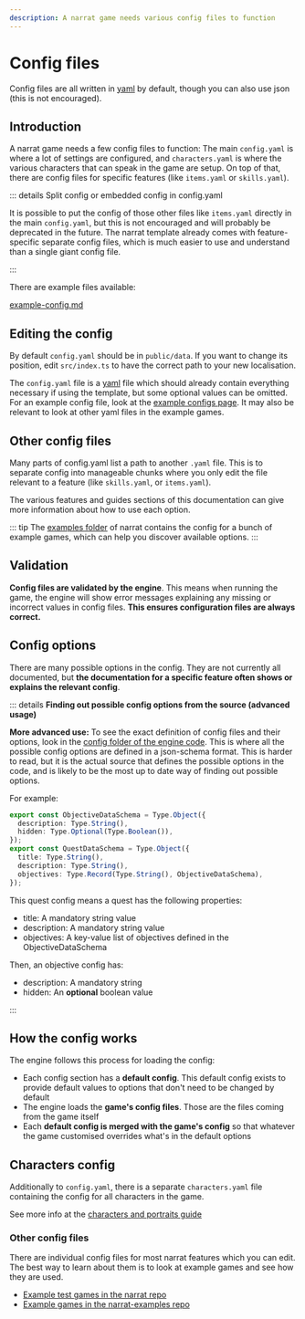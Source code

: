 ```yaml
---
description: A narrat game needs various config files to function
---
```


# Config files

Config files are all written in [yaml](https://fileinfo.com/extension/yaml) by default, though you can also use json (this is not encouraged).

## Introduction

A narrat game needs a few config files to function: The main `config.yaml` is where a lot of settings are configured, and `characters.yaml` is where the various characters that can speak in the game are setup. On top of that, there are config files for specific features (like `items.yaml` or `skills.yaml`).

::: details Split config or embedded config in config.yaml

It is possible to put the config of those other files like `items.yaml` directly in the main `config.yaml`, but this is not encouraged and will probably be deprecated in the future. The narrat template already comes with feature-specific separate config files, which is much easier to use and understand than a single giant config file.

:::

There are example files available:

[example-config.md](../examples/example-config.md)

## Editing the config

By default `config.yaml` should be in `public/data`. If you want to change its position, edit `src/index.ts` to have the correct path to your new localisation.

The `config.yaml` file is a [yaml](https://fileinfo.com/extension/yaml) file which should already contain everything necessary if using the template, but some optional values can be omitted. For an example config file, look at the [example configs page](../examples/example-config.md). It may also be relevant to look at other yaml files in the example games.

## Other config files

Many parts of config.yaml list a path to another `.yaml` file. This is to separate config into manageable chunks where you only edit the file relevant to a feature (like `skills.yaml`, or `items.yaml`).

The various features and guides sections of this documentation can give more information about how to use each option.

::: tip
The [examples folder](https://github.com/liana-p/narrat-engine/tree/main/packages/narrat/examples/games) of narrat contains the config for a bunch of example games, which can help you discover available options.
:::

## Validation

**Config files are validated by the engine**. This means when running the game, the engine will show error messages explaining any missing or incorrect values in config files. **This ensures configuration files are always correct.**

## Config options

There are many possible options in the config. They are not currently all documented, but **the documentation for a specific feature often shows or explains the relevant config**.

::: details <strong>Finding out possible config options from the source (advanced usage)</strong>

**More advanced use:** To see the exact definition of config files and their options, look in the [config folder of the engine code](https://github.com/liana-p/narrat-engine/tree/main/packages/narrat/src/config). This is where all the possible config options are defined in a json-schema format. This is harder to read, but it is the actual source that defines the possible options in the code, and is likely to be the most up to date way of finding out possible options.

For example:

```ts
export const ObjectiveDataSchema = Type.Object({
  description: Type.String(),
  hidden: Type.Optional(Type.Boolean()),
});
export const QuestDataSchema = Type.Object({
  title: Type.String(),
  description: Type.String(),
  objectives: Type.Record(Type.String(), ObjectiveDataSchema),
});
```

This quest config means a quest has the following properties:

- title: A mandatory string value
- description: A mandatory string value
- objectives: A key-value list of objectives defined in the ObjectiveDataSchema

Then, an objective config has:

- description: A mandatory string
- hidden: An **optional** boolean value

:::

## How the config works

The engine follows this process for loading the config:

- Each config section has a **default config**. This default config exists to provide default values to options that don't need to be changed by default
- The engine loads the **game's config files**. Those are the files coming from the game itself
- Each **default config is merged with the game's config** so that whatever the game customised overrides what's in the default options

## Characters config

Additionally to `config.yaml`, there is a separate `characters.yaml` file containing the config for all characters in the game.

See more info at the [characters and portraits guide](../features/characters-and-portraits.md)

### Other config files

There are individual config files for most narrat features which you can edit. The best way to learn about them is to look at example games and see how they are used.

- [Example test games in the narrat repo](https://github.com/liana-p/narrat-engine/tree/main/packages/narrat/examples/games)
- [Example games in the narrat-examples repo](https://github.com/liana-p/narrat-examples)

